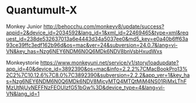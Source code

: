 # Quantumult-X

Monkey Junior
http://behocchu.com/monkeyv8/update/success?appid=2&device_id=2034592&lang_id=1&xml_id=22469465&type=xml&request_id=238de532637013a6e4443d34a5037ee0&md5_key=e0a40b6ff63a93ce39ffc3edf162b96d&os=mac&ver=24&subversion=24.0.7&lang=vi-VN&key_has=Nzg6NEY6NDM6N0Q6MDk6NDV8bnVsbHxudWxs

Monkeystorie
https://www.monkeyuni.net/service/v1/story/loadupdate?app_id=40&device_id=3892390&os=mac&info=2.2.2%7CMacBookPro13%2C2%7C10.12.6%7C8.0%7C3892390&subversion=2.2.2&app_ver=1&key_has=Nzg6NEY6NDM6N0Q6MDk6NDV8MjcyMTQ4MTQtMjM4NS01RjMxLThFMzUtNjUyNEFFNzFEOUIzfG51bGw%3D&device_type=4&lang=vi-VN&lang_id=1

